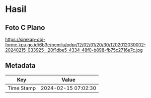 # Hasil

## Foto C Plano

https://sirekap-obj-formc.kpu.go.id/6b3e/pemilu/pdpr/12/02/01/20/30/1202012030002-20240215-033925--20f1dbe5-4334-48f0-b898-fb75c2716e7c.jpg


## Metadata

| Key        | Value               |
| ---------- | ------------------- |
| Time Stamp | 2024-02-15 07:02:30 |



